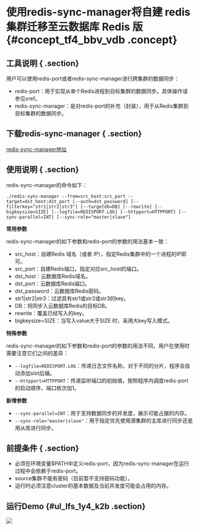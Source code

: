 # 使用redis-sync-manager将自建 redis集群迁移至云数据库 Redis 版 {#concept_tf4_bbv_vdb .concept}

## 工具说明 { .section}

用户可以使用redis-port或者redis-sync-manager进行跨集群的数据同步：

-   redis-port：用于实现从单个Redis进程到目标集群的数据同步。具体操作请参见xref。
-   redis-sync-manager：是对redis-port的补充（封装），用于从Redis集群到目标集群的数据同步。

## 下载redis-sync-manager { .section}

[redis-sync-manager地址](http://docs-aliyun.cn-hangzhou.oss.aliyun-inc.com/assets/attach/66006/cn_zh/1531115616167/redis-sync-manager)

## 使用说明 { .section}

redis-sync-manager的命令如下：

```
./redis-sync-manager --from=src_host:src_port --target=dst_host:dst_port [--auth=dst_password] [--filterkey="str1|str2|str3"] [--targetdb=DB] [--rewrite] [--bigkeysize=SIZE] [--logfile=REDISPORT.LOG] [--httpport=HTTPPORT] [--sync-parallel=INT] [--sync-role="master|slave"] 
```

**常用参数**

redis-sync-manager的如下参数和redis-port的参数的用法基本一致：

-   src\_host：自建Redis 域名（或者 IP），指定Redis集群中的一个进程的IP即可。
-   src\_port：自建Redis端口，指定对应src\_host的端口。
-   dst\_host：云数据库Redis域名。
-   dst\_port：云数据库Redis端口。
-   dst\_password：云数据库Redis密码。
-   str1|str2|str3：过滤具有str1或str2或str3的key。
-   DB：将同步入云数据库Redis的目标DB。
-   rewrite：覆盖已经写入的key。
-   bigkeysize=SIZE：当写入value大于SIZE 时，采用大key写入模式。

**特殊参数**

redis-sync-manager的如下参数和redis-port的参数的用法不同，用户在使用时需要注意它们之间的差异：

-   `--logfile=REDISPORT.LOG`：传递日志文件名称，对于不同的分片，程序会自动添加slot后缀。
-   `--httpport=HTTPPORT`：传递监听端口的初始值，按照程序内调度redis-port的启动顺序，端口依次加1。

**新增参数**

-   `--sync-parallel=INT`：用于支持数据同步的并发度，展示可能占据的内存。
-   `--sync-role="master|slave"`：用于指定优先使用源集群的主库进行同步还是用从库进行同步。

## 前提条件 { .section}

-   必须在环境变量$PATH中定义redis-port，因为redis-sync-manager在运行过程中会依赖于redis-port。
-   source集群不能有密码（目前暂不支持密码功能）。
-   运行时必须注意cluster的基本数据及当前并发度可能会占用的内存。

## 运行Demo {#ul_lfs_1y4_k2b .section}

![](http://static-aliyun-doc.oss-cn-hangzhou.aliyuncs.com/assets/img/15449/6883_zh-CN.png)

![]()

